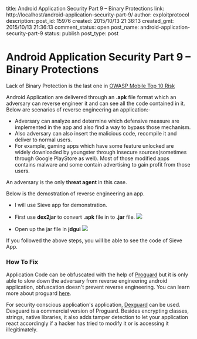 title: Android Application Security Part 9 – Binary Protections
link: http://localhost/android-application-security-part-9/
author: exploitprotocol
description: 
post_id: 15976
created: 2015/10/13 21:36:13
created_gmt: 2015/10/13 21:36:13
comment_status: open
post_name: android-application-security-part-9
status: publish
post_type: post

# Android Application Security Part 9 – Binary Protections

Lack of Binary Protection is the last one in [OWASP Mobile Top 10 Risk](https://www.owasp.org/index.php/Mobile_Top_10_2014-M10)

Android Application are delivered through an **.apk** file format which an adversary can reverse engineer it and can see all the code contained in it. Below are scenarios of reverse engineering an application:- 

  * Adversary can analyze and determine which defensive measure are implemented in the app and also find a way to bypass those mechanism. 
  * Also adversary can also insert the malicious code, recompile it and deliver to normal users.
  * For example, gaming apps which have some feature unlocked are widely downloaded by youngster through insecure sources(sometimes through Google PlayStore as well). Most of those modified apps contains malware and some contain advertising to gain profit from those users.

An adversary is the only **threat agent** in this case.

Below is the demostration of reverse engineering an app.

  * I will use Sieve app for demonstration.

  * First use **dex2jar** to convert **.apk** file in to **.jar** file. ![](https://i.imgur.com/JuSUi7p.png)

  * Open up the jar file in **jdgui** ![](https://i.imgur.com/4rjTQUN.png)

If you followed the above steps, you will be able to see the code of Sieve App.

### How To Fix

Application Code can be obfuscated with the help of [Proguard](https://developer.android.com/tools/help/proguard.html) but it is only able to slow down the adversary from reverse engineering android application, obfuscation doesn't prevent reverse engineering. You can learn more about proguard [here](https://developer.android.com/tools/help/proguard.html).

For security conscious application's application, [Dexguard](http://www.saikoa.com/dexguard) can be used. Dexguard is a commercial version of Proguard. Besides encrypting classes, strings, native libraries, it also adds tamper detection to let your application react accordingly if a hacker has tried to modify it or is accessing it illegitimately.